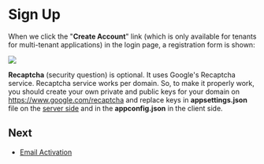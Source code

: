 # Sign Up

When we click the "**Create Account**" link (which is only available for tenants for multi-tenant applications) in the login page, a registration form is shown:

![](images/registration-form-small-1.png)

**Recaptcha** (security question) is optional. It uses Google's Recaptcha service. Recaptcha service works per domain. So, to make it properly work, you should create your own private and public keys for your domain on https://www.google.com/recaptcha and replace keys in **appsettings.json** file on the [server side](Infrastructure-Core-Mvc-Configuration) and in the **appconfig.json** in the client side.

## Next

- [Email Activation](Features-Angular-Email-Activation)